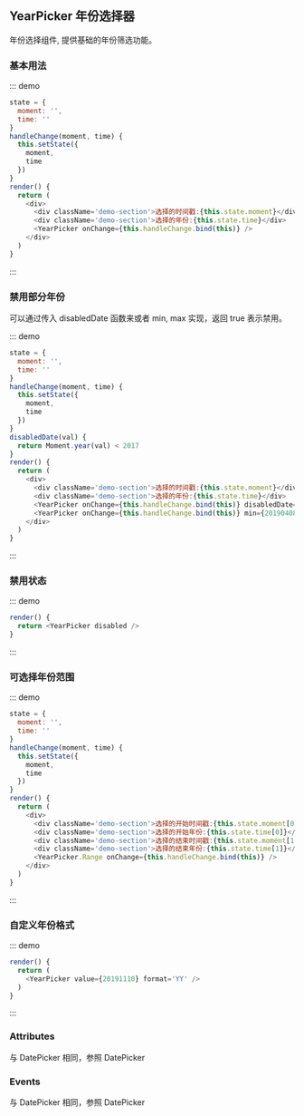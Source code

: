 ## YearPicker 年份选择器

年份选择组件, 提供基础的年份筛选功能。

### 基本用法

::: demo
```js
state = {
  moment: '',
  time: ''
}
handleChange(moment, time) {
  this.setState({
    moment,
    time
  })
}
render() {
  return (
    <div>
      <div className='demo-section'>选择的时间戳:{this.state.moment}</div>
      <div className='demo-section'>选择的年份:{this.state.time}</div>
      <YearPicker onChange={this.handleChange.bind(this)} />
    </div>
  )
}
```
:::

### 禁用部分年份

可以通过传入 disabledDate 函数来或者 min, max 实现，返回 true 表示禁用。

::: demo
```js
state = {
  moment: '',
  time: ''
}
handleChange(moment, time) {
  this.setState({
    moment,
    time
  })
}
disabledDate(val) {
  return Moment.year(val) < 2017
}
render() {
  return (
    <div>
      <div className='demo-section'>选择的时间戳:{this.state.moment}</div>
      <div className='demo-section'>选择的年份:{this.state.time}</div>
      <YearPicker onChange={this.handleChange.bind(this)} disabledDate={this.disabledDate.bind(this)} />
      <YearPicker onChange={this.handleChange.bind(this)} min={20190408} max={20210610} />
    </div>
  )
}
```
:::

### 禁用状态

::: demo
```js
render() {
  return <YearPicker disabled />
}
```
:::

### 可选择年份范围

::: demo
```js
state = {
  moment: '',
  time: ''
}
handleChange(moment, time) {
  this.setState({
    moment,
    time
  })
}
render() {
  return (
    <div>
      <div className='demo-section'>选择的开始时间戳:{this.state.moment[0]}</div>
      <div className='demo-section'>选择的开始年份:{this.state.time[0]}</div>
      <div className='demo-section'>选择的结束时间戳:{this.state.moment[1]}</div>
      <div className='demo-section'>选择的结束年份:{this.state.time[1]}</div>
      <YearPicker.Range onChange={this.handleChange.bind(this)} />
    </div>
  )
}
```
:::

### 自定义年份格式

::: demo
```js
render() {
  return (
    <YearPicker value={20191110} format='YY' />
  )
}
```
:::

### Attributes

与 DatePicker 相同，参照 DatePicker

### Events

与 DatePicker 相同，参照 DatePicker
